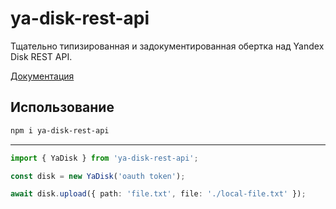 # ya-disk-rest-api

Тщательно типизированная и задокументированная обертка над Yandex Disk REST API.

[Документация](https://s-r-x.github.io/ya-disk-rest-api)

## Использование
```sh
npm i ya-disk-rest-api
```
* * *
```typescript
import { YaDisk } from 'ya-disk-rest-api';

const disk = new YaDisk('oauth token');

await disk.upload({ path: 'file.txt', file: './local-file.txt' });
```